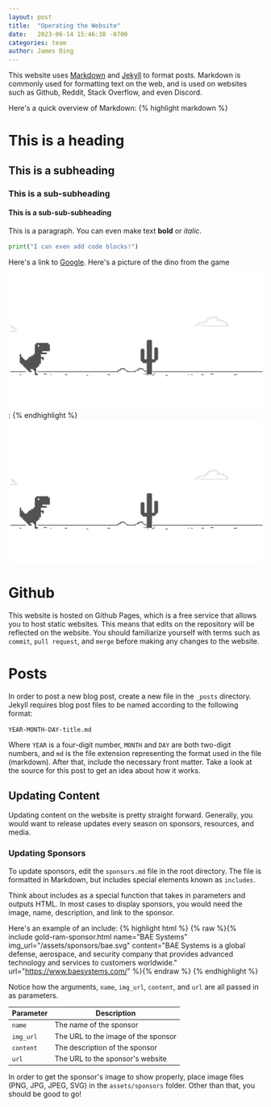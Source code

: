 ```yaml
---
layout: post
title:  "Operating the Website"
date:   2023-06-14 15:46:38 -0700
categories: team
author: James Ding
---
```

This website uses [Markdown][markdown] and [Jekyll][jekyll] to format posts. Markdown is commonly used for formatting
text on the web, and is used on websites such as Github, Reddit, Stack Overflow, and even Discord.

Here's a quick overview of Markdown:
{% highlight markdown %}
# This is a heading
## This is a subheading
### This is a sub-subheading
#### This is a sub-sub-subheading

This is a paragraph. You can even make text **bold** or *italic*.

```python
print("I can even add code blocks!")
```

Here's a link to [Google](https://google.com).
Here's a picture of the dino from the game ![Dino Run](/assets/dino.jpg):
{% endhighlight %}
![Dino Run](/assets/dino.jpg)

# Github
This website is hosted on Github Pages, which is a free service that allows you to host static websites. 
This means that edits on the repository will be reflected on the website. You should familiarize yourself with terms
such as `commit`, `pull request`, and `merge` before making any changes to the website.

# Posts
In order to post a new blog post, create a new file in the `_posts` directory.
Jekyll requires blog post files to be named according to the following format:

`YEAR-MONTH-DAY-title.md`

Where `YEAR` is a four-digit number, `MONTH` and `DAY` are both two-digit numbers, and `md` is the file extension 
representing the format used in the file (markdown). After that, include the necessary front matter. 
Take a look at the source for this post to get an idea about how it works.

## Updating Content
Updating content on the website is pretty straight forward. Generally, you would want to release updates every season on
sponsors, resources, and media.

### Updating Sponsors
To update sponsors, edit the `sponsors.md` file in the root directory. The file is formatted in Markdown, but includes
special elements known as `includes`.

Think about includes as a special function that takes in parameters and outputs HTML. In most cases to display sponsors,
you would need the image, name, description, and link to the sponsor. 

Here's an example of an include:
{% highlight html %}
{% raw %}{% include gold-ram-sponsor.html name="BAE Systems" img_url="/assets/sponsors/bae.svg" content="BAE Systems is a global defense, aerospace, and security company that provides advanced technology and services to customers worldwide." url="https://www.baesystems.com/" %}{% endraw %}
{% endhighlight %}

Notice how the arguments, `name`, `img_url`, `content`, and `url` are all passed in as parameters.

| Parameter | Description                         |
|-----------|-------------------------------------|
| `name`    | The name of the sponsor             |
| `img_url` | The URL to the image of the sponsor |
| `content` | The description of the sponsor      |
| `url`     | The URL to the sponsor's website    |

In order to get the sponsor's image to show properly, place image files (PNG, JPG, JPEG, SVG) in the `assets/sponsors` 
folder. Other than that, you should be good to go!

[markdown]: https://www.markdownguide.org/
[jekyll]: https://jekyllrb.com/
